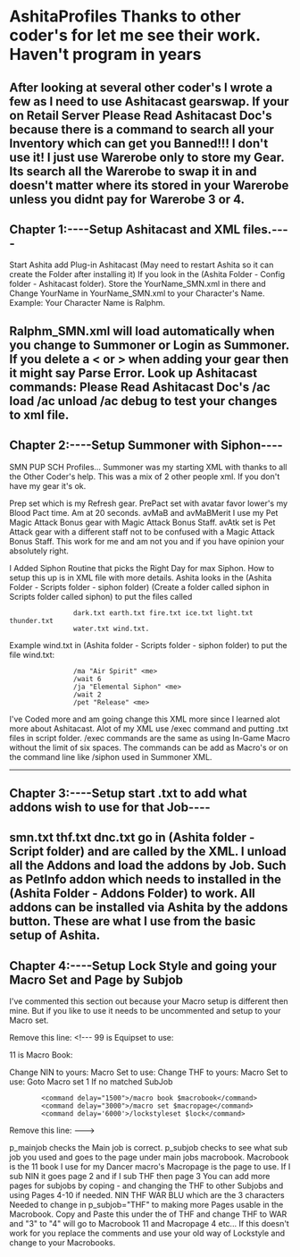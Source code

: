 # AshitaProfiles Thanks to other coder's for let me see their work. Haven't program in years
After looking at several other coder's I wrote a few as I need to use Ashitacast gearswap.
If your on Retail Server Please Read Ashitacast Doc's because there is a command to search all
your Inventory which can get you Banned!!! I don't use it! I just use Warerobe only to store my
Gear. Its search all the Warerobe to swap it in and doesn't matter where its stored in your
Warerobe unless you didnt pay for Warerobe 3 or 4. 
--------------------------------------------------------------------------------------------------------------
Chapter 1:----Setup Ashitacast and XML files.----
-------------------------------------------------
Start Ashita add Plug-in Ashitacast (May need to restart Ashita so 
it can create the Folder after installing it)
If you look in the (Ashita Folder - Config folder - Ashitacast folder).
Store the YourName_SMN.xml in there and Change YourName in YourName_SMN.xml
to your Character's Name. Example: Your Character Name is Ralphm.

Ralphm_SMN.xml will load automatically when you change to Summoner
or Login as Summoner. If you delete a < or > when adding your gear
then it might say Parse Error. Look up Ashitacast commands:
Please Read Ashitacast Doc's
/ac load
/ac unload
/ac debug
to test your changes to xml file.
--------------------------------------------------------------------------------------------------------------
Chapter 2:----Setup Summoner with Siphon----
--------------------------------------------
SMN PUP SCH Profiles...
Summoner was my starting XML with thanks to all the Other Coder's help. This was a mix of 2 other people xml.
If you don't have my gear it's ok.

Prep set which is my Refresh gear. 
PrePact set with avatar favor lower's my Blood Pact time. Am at 20 seconds.
avMaB and avMaBMerit I use my Pet Magic Attack Bonus gear with Magic Attack Bonus Staff.
avAtk set is Pet Attack gear with a different staff not to be confused with a Magic Attack Bonus Staff.
This work for me and am not you and if you have opinion your absolutely right.

I Added Siphon Routine that picks the Right Day for max Siphon. 
How to setup this up is in XML file with more details.
			Ashita looks in the (Ashita Folder - Scripts folder - siphon folder)
			(Create a folder called siphon in Scripts folder called siphon) to put the files called 
						
					
					dark.txt earth.txt fire.txt ice.txt light.txt thunder.txt 
					water.txt wind.txt. 
					
  Example wind.txt in (Ashita folder - Scripts folder - siphon folder) to put the file wind.txt:
					
					/ma "Air Spirit" <me>
					/wait 6
					/ja "Elemental Siphon" <me>
					/wait 2
					/pet "Release" <me>

I've Coded more and am going change this XML more since I learned alot more about Ashitacast.
Alot of my XML use /exec command and putting .txt files in script folder. 
/exec commands are the same as using In-Game Macro without the limit of six spaces.
The commands can be add as Macro's or on the command line like /siphon used in Summoner XML.

--------------------------------------------------------------------------------------------------------------
Chapter 3:----Setup start .txt to add what addons wish to use for that Job----
------------------------------------------------------------------------------
smn.txt thf.txt dnc.txt go in (Ashita folder - Script folder) and are called by the XML.
I unload all the Addons and load the addons by Job. Such as PetInfo addon which needs
to installed in the (Ashita Folder - Addons Folder) to work. All addons can be installed
via Ashita by the addons button. These are what I use from the basic setup of Ashita.
--------------------------------------------------------------------------------------------------------------
Chapter 4:----Setup Lock Style and going your Macro Set and Page by Subjob
--------------------------------------------------------------------------
I've commented this section out because your Macro setup is different then mine.
But if you like to use it needs to be uncommented and setup to your Macro set.

Remove this line:	<!---
99 is Equipset to use:	<setvar name="lock" value="99" />
			
11 is Macro Book:	<if p_mainjob="DNC"><setvar name="macrobook" value="11" /></if>
			
Change NIN to yours:	<if     p_subjob="NIN">
Macro Set to use:	<setvar name="macropage" value="2" />
			</if>
Change THF to yours:	<elseif p_subjob="THF">
Macro Set to use:	<setvar name="macropage" value="3" />
			</elseif>
			<else>
Goto Macro set 1	<setvar name="macropage" value="1" />
If no matched SubJob	
			</else>

			<command delay="1500">/macro book $macrobook</command>
			<command delay="3000">/macro set $macropage</command>
			<command delay='6000'>/lockstyleset $lock</command>
Remove this line:	--->

p_mainjob	checks the Main job is correct.
p_subjob	checks to see what sub job you used and goes to the page under
		main jobs macrobook.
Macrobook 	is the 11 book I use for my Dancer macro's
Macropage	is the page to use. If I sub NIN it goes page 2 and if I sub THF then page 3
		You can add more pages for subjobs by coping <elseif> - </elseif> and changing
		the THF to other Subjobs and using Pages 4-10 if needed.
		NIN THF WAR BLU which are the 3 characters Needed to change in p_subjob="THF"
		to making more Pages usable in the Macrobook.
		Copy and Paste this under the </elseif> of THF and change THF to WAR and "3" to "4"
		will go to Macrobook 11 and Macropage 4 etc...
		<elseif p_subjob="THF">
		<setvar name="macropage" value="3" />
		</elseif>
If this doesn't work for you replace the comments and use your old way of Lockstyle and change
to your Macrobooks.
		
			

